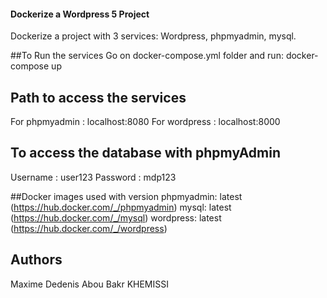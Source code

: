 #### Dockerize a Wordpress 5 Project
Dockerize a project with 3 services: Wordpress, phpmyadmin, mysql.

##To Run the services
Go on docker-compose.yml folder and run:
docker-compose up

## Path to access the services
For phpmyadmin : localhost:8080
For wordpress : localhost:8000

## To access the database with phpmyAdmin
Username : user123
Password : mdp123

##Docker images used with version
phpmyadmin: latest  (https://hub.docker.com/_/phpmyadmin)
mysql: latest  (https://hub.docker.com/_/mysql)
wordpress: latest  (https://hub.docker.com/_/wordpress)

## Authors
Maxime Dedenis
Abou Bakr KHEMISSI
